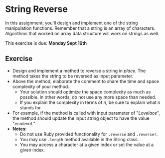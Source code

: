 # String Reverse

In this assignment, you'll design and implement one of the string manipulation functions.
Remember that a string is an array of characters. Algorithms that worked on array data structure will work on strings as well.

This exercise is due:  **Monday Sept 16th**

## Exercise

* Design and implement a method to reverse a string *in place*. The method takes the string to be reversed as input parameter.
* Above the method, elaborate the comment to share the time and space complexity of your method.
    * Your solution should optimize the space complexity as much as possible. In other words, do not use any more space than needed.
    * If you explain the complexity in terms of *n*, be sure to explain what *n* stands for.
* For example, if the method is called with input parameter of "*Lovelace*", the method should update the input string object to have the value "*ecalevoL*".
* <b>Notes</b>: 
    * Do not use Ruby provided functionality for `.reverse` and `.reverse!`.
    * You may use `.length` method available in the String class.
    * You may access a character at a given index or set the value at a given index.
